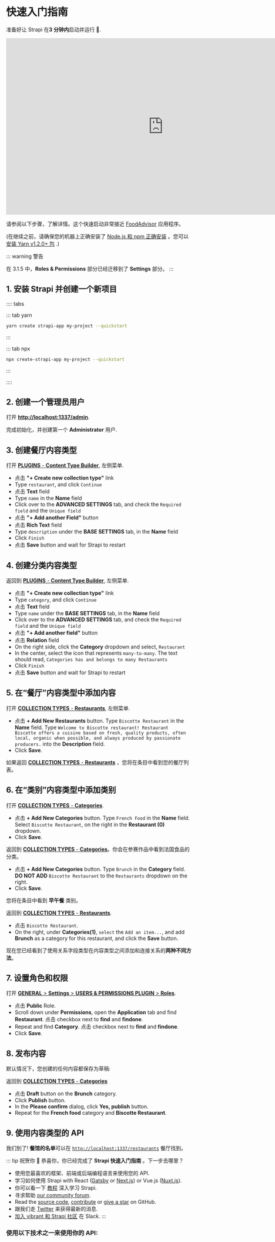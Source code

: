 # 快速入门指南

准备好让 Strapi 在**3 分钟内**启动并运行 🚀.

<div class="video-container">
  <iframe width="853" height="480" src="https://www.youtube.com/embed/zd0_S_FPzKg" frameborder="0" allow="accelerometer; autoplay; encrypted-media; gyroscope; picture-in-picture" allowfullscreen></iframe>
</div>

请参阅以下步骤，了解详情。这个快速启动非常接近 [FoodAdvisor](https://github.com/strapi/foodadvisor) 应用程序。

(在继续之前，请确保您的机器上正确安装了 [Node.js 和 npm 正确安装](/developer-docs/latest/setup-deployment-guides/installation/cli.md#step-1-make-sure-requirements-are-met) 。您可以 [安装 Yarn v1.2.0+ 包](https://yarnpkg.com/en/) .)

::: warning 警告

在 3.1.5 中，**Roles & Permissions** 部分已经迁移到了 **Settings** 部分。
:::

## 1. 安装 Strapi 并创建一个新项目

:::: tabs

::: tab yarn

```bash
yarn create strapi-app my-project --quickstart
```

:::

::: tab npx

```bash
npx create-strapi-app my-project --quickstart
```

:::

::::

## 2. 创建一个管理员用户

打开 [**http://localhost:1337/admin**](http://localhost:1337/admin).

完成初始化，并创建第一个 **Administrator** 用户.

## 3. 创建餐厅内容类型

打开 [**PLUGINS** - **Content Type Builder**](http://localhost:1337/admin/plugins/content-type-builder), 左侧菜单.

- 点击 **"+ Create new collection type"** link
- Type `restaurant`, and click `Continue`
- 点击 **Text** field
- Type `name` in the **Name** field
- Click over to the **ADVANCED SETTINGS** tab, and check the `Required field` and the `Unique field`
- 点击 **"+ Add another Field"** button
- 点击 **Rich Text** field
- Type `description` under the **BASE SETTINGS** tab, in the **Name** field
- Click `Finish`
- 点击 **Save** button and wait for Strapi to restart

## 4. 创建分类内容类型

返回到 [**PLUGINS** - **Content Type Builder**](http://localhost:1337/admin/plugins/content-type-builder), 左侧菜单.

- 点击 **"+ Create new collection type"** link
- Type `category`, and click `Continue`
- 点击 **Text** field
- Type `name` under the **BASE SETTINGS** tab, in the **Name** field
- Click over to the **ADVANCED SETTINGS** tab, and check the `Required field` and the `Unique field`
- 点击 **"+ Add another field"** button
- 点击 **Relation** field
- On the right side, click the **Category** dropdown and select, `Restaurant`
- In the center, select the icon that represents `many-to-many`. The text should read, `Categories has and belongs to many Restaurants`
- Click `Finish`
- 点击 **Save** button and wait for Strapi to restart

## 5. 在“餐厅”内容类型中添加内容

打开 [**COLLECTION TYPES** - **Restaurants**](http://localhost:1337/admin/plugins/content-manager/collectionType/application::restaurant.restaurant), 左侧菜单.

- 点击 **+ Add New Restaurants** button. Type `Biscotte Restaurant` in the **Name** field. Type `Welcome to Biscotte restaurant! Restaurant Biscotte offers a cuisine based on fresh, quality products, often local, organic when possible, and always produced by passionate producers.` into the **Description** field.
- Click **Save**.

如果返回 [**COLLECTION TYPES** - **Restaurants**](http://localhost:1337/admin/plugins/content-manager/collectionType/application::restaurant.restaurant) ，您将在条目中看到您的餐厅列表。

## 6. 在“类别”内容类型中添加类别

打开 [**COLLECTION TYPES** - **Categories**](http://localhost:1337/admin/plugins/content-manager/collectionType/application::category.category).

- 点击 **+ Add New Categories** button. Type `French Food` in the **Name** field. Select `Biscotte Restaurant`, on the right in the **Restaurant (0)** dropdown.
- Click **Save**.

返回到 [**COLLECTION TYPES** - **Categories**](http://localhost:1337/admin/plugins/content-manager/collectionType/application::category.category)。你会在参赛作品中看到法国食品的分类。

- 点击 **+ Add New Categories** button. Type `Brunch` in the **Category** field. **DO NOT ADD** `Biscotte Restaurant` to the `Restaurants` dropdown on the right.
- Click **Save**.

您将在条目中看到 **早午餐** 类别。

返回到 [**COLLECTION TYPES** - **Restaurants**](http://localhost:1337/admin/plugins/content-manager/collectionType/application::restaurant.restaurant).

- 点击 `Biscotte Restaurant`.
- On the right, under **Categories(1)**, `select` the `Add an item...`, and add **Brunch** as a category for this restaurant, and click the **Save** button.

现在您已经看到了使用关系字段类型在内容类型之间添加和连接关系的**两种不同方法**。

## 7. 设置角色和权限

打开 [**GENERAL** > **Settings** > **USERS & PERMISSIONS PLUGIN** > **Roles**](http://localhost:1337/admin/settings/users-permissions/roles).

- 点击 **Public** Role.
- Scroll down under **Permissions**, open the **Application** tab and find **Restaurant**. 点击 checkbox next to **find** and **findone**.
- Repeat and find **Category**. 点击 checkbox next to **find** and **findone**.
- Click **Save**.

## 8. 发布内容

默认情况下，您创建的任何内容都保存为草稿:

返回到 [**COLLECTION TYPES** - **Categories**](http://localhost:1337/admin/plugins/content-manager/collectionType/application::category.category)

- 点击 **Draft** button on the **Brunch** category.
- Click **Publish** button.
- In the **Please confirm** dialog, click **Yes, publish** button.
- Repeat for the **French food** category and **Biscotte Restaurant**.

## 9. 使用内容类型的 API

我们到了! **餐馆的名单**可以在 [`http://localhost:1337/restaurants`](http://localhost:1337/restaurants) 餐厅找到。

::: tip 祝贺你
👏 恭喜你，你已经完成了 **Strapi 快速入门指南** 。下一步去哪里？

- 使用您最喜欢的框架、前端或后端编程语言来使用您的 API.
- 学习如何使用 Strapi with React ([Gatsby](https://strapi.io/blog/build-a-static-blog-with-gatsby-and-strapi) or [Next.js](https://strapi.io/blog/nextjs-react-hooks-strapi-food-app-1)) or Vue.js ([Nuxt.js](https://strapi.io/blog/cooking-a-deliveroo-clone-with-nuxt-vue-js-graphql-strapi-and-stripe-setup-part-1-7/)).
- 你可以看一下 [教程](https://strapi.io/tutorials) 深入学习 Strapi.
- 寻求帮助 [our community forum](https://forum.strapi.io).
- Read the [source code](https://github.com/strapi/strapi), [contribute](https://github.com/strapi/strapi/blob/master/CONTRIBUTING.md) or [give a star](https://github.com/strapi/strapi) on GitHub.
- 跟我们走 [Twitter](https://twitter.com/strapijs) 来获得最新的消息.
- [加入 vibrant 和 Strapi 社区](https://slack.strapi.io) 在 Slack.
  :::

### 使用以下技术之一来使用你的 API:

  <IntegrationLinks>
  </IntegrationLinks>
